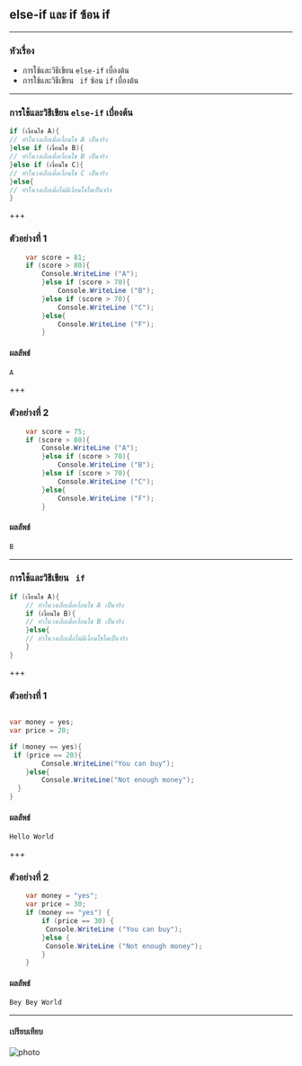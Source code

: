 ## else-if และ if ซ้อน if

---

### หัวเรื่อง

*  การใช้และวิธีเขียน `else-if` เบื่องต้น 
*  การใช้และวิธีเขียน ` if` ซ้อน `if` เบื่องต้น

---

### การใช้และวิธีเขียน `else-if` เบื่องต้น

```csharp
if (เงื่อนใข A){
// ทำในวงเล็บเมื่อเงื่อนใข A เป็นจริง    
}else if (เงื่อนใข B){
// ทำในวงเล็บเมื่อเงื่อนใข B เป็นจริง     
}else if (เงื่อนใข C){
// ทำในวงเล็บเมื่อเงื่อนใข C เป็นจริง    
}else{
// ทำในวงเล็บเมื่อไม่มีเงื่อนใขใดเป็นจริง    
}
```

+++

### ตัวอย่างที่ 1

```csharp
    var score = 81;
    if (score > 80){
        Console.WriteLine ("A");
        }else if (score > 70){
            Console.WriteLine ("B");
        }else if (score > 70){
            Console.WriteLine ("C");
        }else{
            Console.WriteLine ("F");
        }
```

#### ผลลัพธ์

```csharp
A
```
+++
### ตัวอย่างที่ 2

```csharp
    var score = 75;
    if (score > 80){
        Console.WriteLine ("A");
        }else if (score > 70){
            Console.WriteLine ("B");
        }else if (score > 70){
            Console.WriteLine ("C");
        }else{
            Console.WriteLine ("F");
        }
```

#### ผลลัพธ์

```csharp
ฺฺB
```
---

### การใช้และวิธีเขียน  ` if` 

```csharp
if (เงื่อนใข A){
	// ทำในวงเล็บเมื่อเงื่อนใข A เป็นจริง
	if (เงื่อนใข B){
	// ทำในวงเล็บเมื่อเงื่อนใข B เป็นจริง		
	}else{
	// ทำในวงเล็บเมื่อไม่มีเงื่อนใขใดเป็นจริง
	}
}
```

+++

### ตัวอย่างที่ 1

```csharp

var money = yes;
var price = 20;

if (money == yes){
 if (price == 20){
    	Console.WriteLine("You can buy");
    }else{
    	Console.WriteLine("Not enough money");
  }
}
```

#### ผลลัพธ์

```csharp
Hello World
```
+++
### ตัวอย่างที่ 2

```csharp
    var money = "yes";
    var price = 30;
    if (money == "yes") {
        if (price == 30) {
         Console.WriteLine ("You can buy");
        }else {
         Console.WriteLine ("Not enough money");
        }
    }
```

#### ผลลัพธ์

```csharp
Bey Bey World
```
---
#### เปรียบเทียบ

![photo](https://sv1.picz.in.th/images/2020/01/06/RB3VDW.jpg)